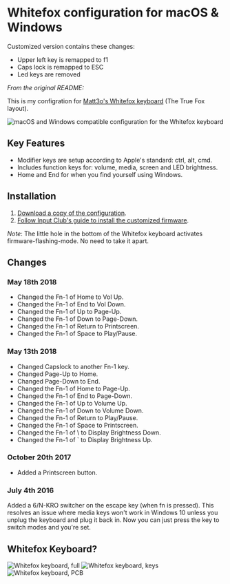# Whitefox configuration for macOS & Windows

Customized version contains these changes:
- Upper left key is remapped to f1
- Caps lock is remapped to ESC
- Led keys are removed

_From the original README:_


This is my configration for [Matt3o's Whitefox keyboard](https://input.club/whitefox) (The True Fox layout).

![macOS and Windows compatible configuration for the Whitefox keyboard](https://raw.githubusercontent.com/boyvanamstel/Whitefox-keyboard-macOS-configuration/master/assets/configuration.png)

## Key Features

* Modifier keys are setup according to Apple's standard: ctrl, alt, cmd.
* Includes function keys for: volume, media, screen and LED brightness.
* Home and End for when you find yourself using Windows.

## Installation

1. [Download a copy of the configuration](https://github.com/boyvanamstel/Whitefox-keyboard-macOS-configuration/archive/master.zip).
2. [Follow Input Club's guide to install the customized firmware](https://input.club/configurator-setup).

_Note_: The little hole in the bottom of the Whitefox keyboard activates firmware-flashing-mode. No need to take it apart.

## Changes

### May 18th 2018

* Changed the Fn-1 of Home to Vol Up.
* Changed the Fn-1 of End to Vol Down.
* Changed the Fn-1 of Up to Page-Up.
* Changed the Fn-1 of Down to Page-Down.
* Changed the Fn-1 of Return to Printscreen.
* Changed the Fn-1 of Space to Play/Pause.

### May 13th 2018

* Changed Capslock to another Fn-1 key.
* Changed Page-Up to Home.
* Changed Page-Down to End.
* Changed the Fn-1 of Home to Page-Up.
* Changed the Fn-1 of End to Page-Down.
* Changed the Fn-1 of Up to Volume Up.
* Changed the Fn-1 of Down to Volume Down.
* Changed the Fn-1 of Return to Play/Pause.
* Changed the Fn-1 of Space to Printscreen.
* Changed the Fn-1 of \ to Display Brightness Down.
* Changed the Fn-1 of ` to Display Brightness Up.

### October 20th 2017

* Added a Printscreen button.

### July 4th 2016

Added a 6/N-KRO switcher on the escape key (when fn is pressed). This resolves an issue where media keys won't work in Windows 10 unless you unplug the keyboard and plug it back in. Now you can just press the key to switch modes and you're set.

## Whitefox Keyboard?

![Whitefox keyboard, full](https://raw.githubusercontent.com/boyvanamstel/Whitefox-keyboard-macOS-configuration/master/assets/whitefox1.jpg)
![Whitefox keyboard, keys](https://raw.githubusercontent.com/boyvanamstel/Whitefox-keyboard-macOS-configuration/master/assets/whitefox2.jpg)
![Whitefox keyboard, PCB](https://raw.githubusercontent.com/boyvanamstel/Whitefox-keyboard-macOS-configuration/master/assets/whitefox3.jpg)

